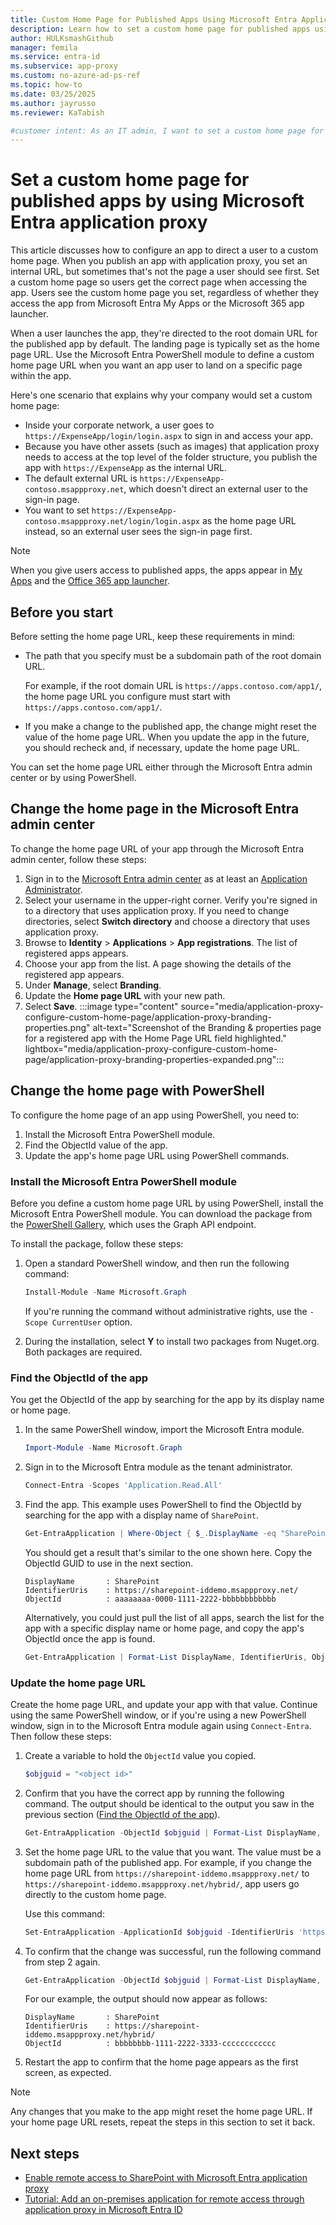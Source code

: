 ```yaml
---
title: Custom Home Page for Published Apps Using Microsoft Entra Application Proxy
description: Learn how to set a custom home page for published apps using Microsoft Entra application proxy to ensure users land on the correct page.
author: HULKsmashGithub
manager: femila
ms.service: entra-id
ms.subservice: app-proxy
ms.custom: no-azure-ad-ps-ref
ms.topic: how-to
ms.date: 03/25/2025
ms.author: jayrusso
ms.reviewer: KaTabish

#customer intent: As an IT admin, I want to set a custom home page for published apps using Microsoft Entra application proxy so that users are directed to the correct page when accessing the app.
---
```

# Set a custom home page for published apps by using Microsoft Entra application proxy

This article discusses how to configure an app to direct a user to a custom home page. When you publish an app with application proxy, you set an internal URL, but sometimes that's not the page a user should see first. Set a custom home page so users get the correct page when accessing the app. Users see the custom home page you set, regardless of whether they access the app from Microsoft Entra My Apps or the Microsoft 365 app launcher.

When a user launches the app, they're directed to the root domain URL for the published app by default. The landing page is typically set as the home page URL. Use the Microsoft Entra PowerShell module to define a custom home page URL when you want an app user to land on a specific page within the app.

Here's one scenario that explains why your company would set a custom home page:

- Inside your corporate network, a user goes to `https://ExpenseApp/login/login.aspx` to sign in and access your app.
- Because you have other assets (such as images) that application proxy needs to access at the top level of the folder structure, you publish the app with `https://ExpenseApp` as the internal URL.
- The default external URL is `https://ExpenseApp-contoso.msappproxy.net`, which doesn't direct an external user to the sign-in page.
- You want to set `https://ExpenseApp-contoso.msappproxy.net/login/login.aspx` as the home page URL instead, so an external user sees the sign-in page first.

> [!NOTE]
> When you give users access to published apps, the apps appear in [My Apps](https://support.microsoft.com/account-billing/sign-in-and-start-apps-from-the-my-apps-portal-2f3b1bae-0e5a-4a86-a33e-876fbd2a4510) and the [Office 365 app launcher](https://www.microsoft.com/microsoft-365/blog/2016/09/27/introducing-the-new-office-365-app-launcher/).

## Before you start

Before setting the home page URL, keep these requirements in mind:

- The path that you specify must be a subdomain path of the root domain URL.

  For example, if the root domain URL is `https://apps.contoso.com/app1/`, the home page URL you configure must start with `https://apps.contoso.com/app1/`.

- If you make a change to the published app, the change might reset the value of the home page URL. When you update the app in the future, you should recheck and, if necessary, update the home page URL.

You can set the home page URL either through the Microsoft Entra admin center or by using PowerShell.

## Change the home page in the Microsoft Entra admin center

To change the home page URL of your app through the Microsoft Entra admin center, follow these steps:
1. Sign in to the [Microsoft Entra admin center](https://entra.microsoft.com) as at least an [Application Administrator](~/identity/role-based-access-control/permissions-reference.md#application-administrator).
1. Select your username in the upper-right corner. Verify you're signed in to a directory that uses application proxy. If you need to change directories, select **Switch directory** and choose a directory that uses application proxy.
1. Browse to **Identity** > **Applications** > **App registrations**. The list of registered apps appears.
1. Choose your app from the list. A page showing the details of the registered app appears.
1. Under **Manage**, select **Branding**.
1. Update the **Home page URL**  with your new path.
1. Select **Save**.
:::image type="content" source="media/application-proxy-configure-custom-home-page/application-proxy-branding-properties.png" alt-text="Screenshot of the Branding & properties page for a registered app with the Home Page URL field highlighted." lightbox="media/application-proxy-configure-custom-home-page/application-proxy-branding-properties-expanded.png":::      

## Change the home page with PowerShell

To configure the home page of an app using PowerShell, you need to:

1. Install the  Microsoft Entra PowerShell module.
1. Find the ObjectId value of the app.
1. Update the app's home page URL using PowerShell commands.

### Install the Microsoft Entra PowerShell module

Before you define a custom home page URL by using PowerShell, install the Microsoft Entra PowerShell module. You can download the package from the [PowerShell Gallery](https://www.powershellgallery.com/packages/Microsoft.Graph.Entra), which uses the Graph API endpoint.

To install the package, follow these steps:

1. Open a standard PowerShell window, and then run the following command:

   ```powershell
   Install-Module -Name Microsoft.Graph
   ```

   If you're running the command without administrative rights, use the `-Scope CurrentUser` option.

1. During the installation, select **Y** to install two packages from Nuget.org. Both packages are required.

### Find the ObjectId of the app

You get the ObjectId of the app by searching for the app by its display name or home page.

1. In the same PowerShell window, import the Microsoft Entra module.

   ```powershell
   Import-Module -Name Microsoft.Graph
   ```

1. Sign in to the Microsoft Entra module as the tenant administrator.

   ```powershell
   Connect-Entra -Scopes 'Application.Read.All'
   ```

1. Find the app. This example uses PowerShell to find the ObjectId by searching for the app with a display name of `SharePoint`.

   ```powershell
   Get-EntraApplication | Where-Object { $_.DisplayName -eq "SharePoint" } | Format-List DisplayName, IdentifierUris, ObjectId
   ```

   You should get a result that's similar to the one shown here. Copy the ObjectId GUID to use in the next section.

   ```console
   DisplayName       : SharePoint
   IdentifierUris    : https://sharepoint-iddemo.msappproxy.net/
   ObjectId          : aaaaaaaa-0000-1111-2222-bbbbbbbbbbbb
   ```

   Alternatively, you could just pull the list of all apps, search the list for the app with a specific display name or home page, and copy the app's ObjectId once the app is found.

   ```powershell
   Get-EntraApplication | Format-List DisplayName, IdentifierUris, ObjectId
   ```

### Update the home page URL

Create the home page URL, and update your app with that value. Continue using the same PowerShell window, or if you're using a new PowerShell window, sign in to the Microsoft Entra module again using `Connect-Entra`. Then follow these steps:

1. Create a variable to hold the `ObjectId` value you copied.

   ```powershell
   $objguid = "<object id>"
   ```

1. Confirm that you have the correct app by running the following command. The output should be identical to the output you saw in the previous section ([Find the ObjectId of the app](#find-the-objectid-of-the-app)).

   ```powershell
   Get-EntraApplication -ObjectId $objguid | Format-List DisplayName, IdentifierUris, ObjectId
   ```

1. Set the home page URL to the value that you want. The value must be a subdomain path of the published app. For example, if you change the home page URL from `https://sharepoint-iddemo.msappproxy.net/` to `https://sharepoint-iddemo.msappproxy.net/hybrid/`, app users go directly to the custom home page.

   Use this command:

   ```powershell
   Set-EntraApplication -ApplicationId $objguid -IdentifierUris 'https://sharepoint-iddemo.msappproxy.net/hybrid/'
   ```

1. To confirm that the change was successful, run the following command from step 2 again.

   ```powershell
   Get-EntraApplication -ObjectId $objguid | Format-List DisplayName, IdentifierUris, ObjectId
   ```

   For our example, the output should now appear as follows:

   ```console
   DisplayName       : SharePoint
   IdentifierUris    : https://sharepoint-iddemo.msappproxy.net/hybrid/
   ObjectId          : bbbbbbbb-1111-2222-3333-cccccccccccc
   ```

1. Restart the app to confirm that the home page appears as the first screen, as expected.

> [!NOTE]
> Any changes that you make to the app might reset the home page URL. If your home page URL resets, repeat the steps in this section to set it back.

## Next steps

- [Enable remote access to SharePoint with Microsoft Entra application proxy](./application-proxy-integrate-with-sharepoint-server.md)
- [Tutorial: Add an on-premises application for remote access through application proxy in Microsoft Entra ID](application-proxy-add-on-premises-application.md)
